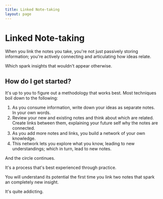 ```yaml
---
title: Linked Note-taking
layout: page
---
```


# Linked Note-taking

When you link the notes you take, you're not just passively storing information; you're actively connecting and articulating how ideas relate.

Which spark insights that wouldn't appear otherwise.

## How do I get started?
It's up to you to figure out a methodology that works best. Most techniques boil down to the following:

1. As you consume information, write down your ideas as separate notes. In your own words.
2. Review your new and existing notes and think about which are related. Create links between them, explaining your future self why the notes are connected.
3. As you add more notes and links, you build a network of your own knowledge.
4. This network lets you explore what you know, leading to new understandings; which in turn, lead to new notes.

And the circle continues.

It's a process that's best experienced through practice. 

You will understand its potential the first time you link two notes that spark an completely new insight.

It's quite addicting.